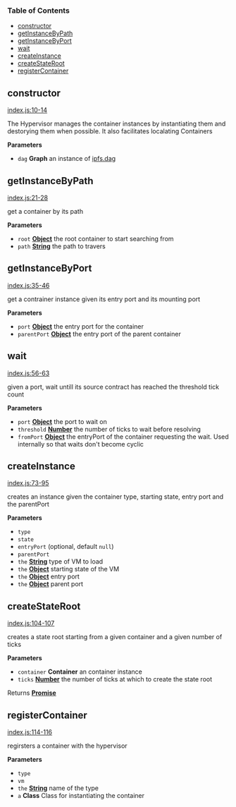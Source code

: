 <!-- Generated by documentation.js. Update this documentation by updating the source code. -->

### Table of Contents

-   [constructor](#constructor)
-   [getInstanceByPath](#getinstancebypath)
-   [getInstanceByPort](#getinstancebyport)
-   [wait](#wait)
-   [createInstance](#createinstance)
-   [createStateRoot](#createstateroot)
-   [registerContainer](#registercontainer)

## constructor

[index.js:10-14](https://github.com/primea/js-primea-hypervisor/blob/9b7a855ce9b773c9162179ef6cdb3c70739711f0/index.js#L10-L14 "Source code on GitHub")

The Hypervisor manages the container instances by instantiating them and
destorying them when possible. It also facilitates localating Containers

**Parameters**

-   `dag` **Graph** an instance of [ipfs.dag](https://github.com/ipfs/interface-ipfs-core/tree/master/API/dag#dag-api)

## getInstanceByPath

[index.js:21-28](https://github.com/primea/js-primea-hypervisor/blob/9b7a855ce9b773c9162179ef6cdb3c70739711f0/index.js#L21-L28 "Source code on GitHub")

get a container by its path

**Parameters**

-   `root` **[Object](https://developer.mozilla.org/en-US/docs/Web/JavaScript/Reference/Global_Objects/Object)** the root container to start searching from
-   `path` **[String](https://developer.mozilla.org/en-US/docs/Web/JavaScript/Reference/Global_Objects/String)** the path to travers

## getInstanceByPort

[index.js:35-46](https://github.com/primea/js-primea-hypervisor/blob/9b7a855ce9b773c9162179ef6cdb3c70739711f0/index.js#L35-L46 "Source code on GitHub")

get a contrainer instance given its entry port and its mounting port

**Parameters**

-   `port` **[Object](https://developer.mozilla.org/en-US/docs/Web/JavaScript/Reference/Global_Objects/Object)** the entry port for the container
-   `parentPort` **[Object](https://developer.mozilla.org/en-US/docs/Web/JavaScript/Reference/Global_Objects/Object)** the entry port of the parent container

## wait

[index.js:56-63](https://github.com/primea/js-primea-hypervisor/blob/9b7a855ce9b773c9162179ef6cdb3c70739711f0/index.js#L56-L63 "Source code on GitHub")

given a port, wait untill its source contract has reached the threshold
tick count

**Parameters**

-   `port` **[Object](https://developer.mozilla.org/en-US/docs/Web/JavaScript/Reference/Global_Objects/Object)** the port to wait on
-   `threshold` **[Number](https://developer.mozilla.org/en-US/docs/Web/JavaScript/Reference/Global_Objects/Number)** the number of ticks to wait before resolving
-   `fromPort` **[Object](https://developer.mozilla.org/en-US/docs/Web/JavaScript/Reference/Global_Objects/Object)** the entryPort of the container requesting the
    wait. Used internally so that waits don't become cyclic

## createInstance

[index.js:73-95](https://github.com/primea/js-primea-hypervisor/blob/9b7a855ce9b773c9162179ef6cdb3c70739711f0/index.js#L73-L95 "Source code on GitHub")

creates an instance given the container type, starting state, entry port
 and the parentPort

**Parameters**

-   `type`  
-   `state`  
-   `entryPort`   (optional, default `null`)
-   `parentPort`  
-   `the` **[String](https://developer.mozilla.org/en-US/docs/Web/JavaScript/Reference/Global_Objects/String)** type of VM to load
-   `the` **[Object](https://developer.mozilla.org/en-US/docs/Web/JavaScript/Reference/Global_Objects/Object)** starting state of the VM
-   `the` **[Object](https://developer.mozilla.org/en-US/docs/Web/JavaScript/Reference/Global_Objects/Object)** entry port
-   `the` **[Object](https://developer.mozilla.org/en-US/docs/Web/JavaScript/Reference/Global_Objects/Object)** parent port

## createStateRoot

[index.js:104-107](https://github.com/primea/js-primea-hypervisor/blob/9b7a855ce9b773c9162179ef6cdb3c70739711f0/index.js#L104-L107 "Source code on GitHub")

creates a state root starting from a given container and a given number of
ticks

**Parameters**

-   `container` **Container** an container instance
-   `ticks` **[Number](https://developer.mozilla.org/en-US/docs/Web/JavaScript/Reference/Global_Objects/Number)** the number of ticks at which to create the state root

Returns **[Promise](https://developer.mozilla.org/en-US/docs/Web/JavaScript/Reference/Global_Objects/Promise)** 

## registerContainer

[index.js:114-116](https://github.com/primea/js-primea-hypervisor/blob/9b7a855ce9b773c9162179ef6cdb3c70739711f0/index.js#L114-L116 "Source code on GitHub")

regirsters a container with the hypervisor

**Parameters**

-   `type`  
-   `vm`  
-   `the` **[String](https://developer.mozilla.org/en-US/docs/Web/JavaScript/Reference/Global_Objects/String)** name of the type
-   `a` **Class** Class for instantiating the container
